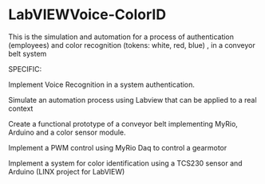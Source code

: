 # LabVIEWVoice-ColorID
This is the simulation and automation for a process of authentication (employees) and color recognition (tokens: white, red, blue) , in a conveyor belt system


SPECIFIC:

Implement Voice Recognition in a  system authentication.

Simulate an automation process using Labview that can be applied to a real context

Create a functional prototype of a  conveyor belt implementing MyRio, Arduino and a color sensor module.

Implement a PWM control using MyRio Daq to control a gearmotor

Implement a system for color identification using a TCS230 sensor and Arduino (LINX project for LabVIEW)
